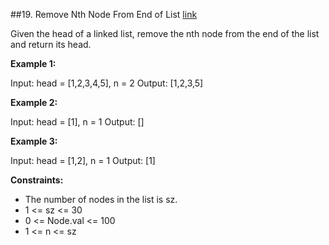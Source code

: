 ##19. Remove Nth Node From End of List
[link](https://leetcode.com/problems/remove-nth-node-from-end-of-list/)

Given the head of a linked list, remove the nth node from the end of the list and return its head.

**Example 1:**

Input: head = [1,2,3,4,5], n = 2
Output: [1,2,3,5]

**Example 2:**

Input: head = [1], n = 1
Output: []

**Example 3:**

Input: head = [1,2], n = 1
Output: [1]
 

**Constraints:**

- The number of nodes in the list is sz.
- 1 <= sz <= 30
- 0 <= Node.val <= 100
- 1 <= n <= sz
